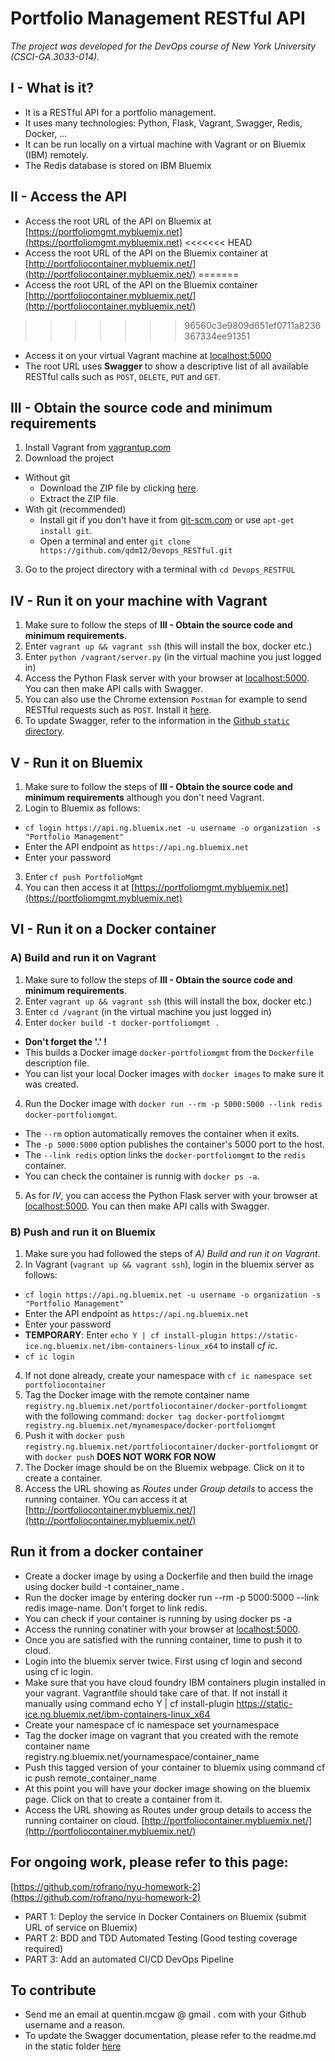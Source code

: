 # Portfolio Management RESTful API
*The project was developed for the DevOps course of New York University (CSCI-GA.3033-014).*

## I - What is it?
- It is a RESTful API for a portfolio management.
- It uses many technologies: Python, Flask, Vagrant, Swagger, Redis, Docker, ...
- It can be run locally on a virtual machine with Vagrant or on Bluemix (IBM) remotely.
- The Redis database is stored on IBM Bluemix

## II - Access the API
- Access the root URL of the API on Bluemix at [https://portfoliomgmt.mybluemix.net](https://portfoliomgmt.mybluemix.net)
<<<<<<< HEAD
- Access the root URL of the API on the Bluemix container at [http://portfoliocontainer.mybluemix.net/](http://portfoliocontainer.mybluemix.net/)
=======
- Access the root URL of the API on the Bluemix container [http://portfoliocontainer.mybluemix.net/](http://portfoliocontainer.mybluemix.net/)
>>>>>>> 96560c3e9809d651ef0711a8236367334ee91351
- Access it on your virtual Vagrant machine at [localhost:5000](localhost:5000)
- The root URL uses **Swagger** to show a descriptive list of all available RESTful calls such as `POST`, `DELETE`, `PUT` and `GET`.

## III - Obtain the source code and minimum requirements
1. Install Vagrant from [vagrantup.com](https://www.vagrantup.com/downloads.html)
2. Download the project
  - Without git
    - Download the ZIP file by clicking [here](https://github.com/qdm12/Devops_RESTful/archive/master.zip).
    - Extract the ZIP file.
  - With git (recommended)
    - Install git if you don't have it from [git-scm.com](https://git-scm.com/downloads) or use `apt-get install git`.
    - Open a terminal and enter `git clone https://github.com/qdm12/Devops_RESTful.git`
3. Go to the project directory with a terminal with `cd Devops_RESTFUL`

## IV - Run it on your machine with Vagrant
1. Make sure to follow the steps of **III - Obtain the source code and minimum requirements**. 
2. Enter `vagrant up && vagrant ssh` (this will install the box, docker etc.)
3. Enter `python /vagrant/server.py` (in the virtual machine you just logged in)
4. Access the Python Flask server with your browser at [localhost:5000](localhost:5000). You can then make API calls with Swagger.
5. You can also use the Chrome extension `Postman` for example to send RESTful requests such as `POST`. Install it [here](https://chrome.google.com/webstore/detail/postman/fhbjgbiflinjbdggehcddcbncdddomop?hl=en).
6. To update Swagger, refer to the information in the [Github `static` directory](https://github.com/qdm12/Devops_RESTful/tree/master/static).

## V - Run it on Bluemix
1. Make sure to follow the steps of **III - Obtain the source code and minimum requirements** although you don't need Vagrant.
2. Login to Bluemix as follows:
  - `cf login https://api.ng.bluemix.net -u username -o organization -s "Portfolio Management"`
  - Enter the API endpoint as `https://api.ng.bluemix.net`
  - Enter your password
3. Enter `cf push PortfolioMgmt`
4. You can then access it at [https://portfoliomgmt.mybluemix.net](https://portfoliomgmt.mybluemix.net)


## VI - Run it on a Docker container

### A) Build and run it on Vagrant
1. Make sure to follow the steps of **III - Obtain the source code and minimum requirements**. 
2. Enter `vagrant up && vagrant ssh` (this will install the box, docker etc.)
3. Enter `cd /vagrant` (in the virtual machine you just logged in)
4. Enter `docker build -t docker-portfoliomgmt .`
  - **Don't forget the '.' !**
  - This builds a Docker image `docker-portfoliomgmt` from the `Dockerfile` description file.
  - You can list your local Docker images with `docker images` to make sure it was created.
4. Run the Docker image with `docker run --rm -p 5000:5000 --link redis docker-portfoliomgmt`.
  - The `--rm` option automatically removes the container when it exits.
  - The `-p 5000:5000` option publishes the container's 5000 port to the host.
  - The `--link redis` option links the `docker-portfoliomgmt` to the `redis` container.
  - You can check the container is runnig with `docker ps -a`.
5. As for *IV*, you can access the Python Flask server with your browser at [localhost:5000](localhost:5000). You can then make API calls with Swagger.

### B) Push and run it on Bluemix
1. Make sure you had followed the steps of *A) Build and run it on Vagrant*.
2. In Vagrant (`vagrant up && vagrant ssh`), login in the bluemix server as follows:
  - `cf login https://api.ng.bluemix.net -u username -o organization -s "Portfolio Management"`
  - Enter the API endpoint as `https://api.ng.bluemix.net`
  - Enter your password
  - **TEMPORARY**: Enter `echo Y | cf install-plugin https://static-ice.ng.bluemix.net/ibm-containers-linux_x64` to install *cf ic*.
  - `cf ic login`
4. If not done already, create your namespace with `cf ic namespace set portfoliocontainer`
5. Tag the Docker image with the remote container name `registry.ng.bluemix.net/portfoliocontainer/docker-portfoliomgmt` with the following command: `docker tag docker-portfoliomgmt registry.ng.bluemix.net/mynamespace/docker-portfoliomgmt`
6. Push it with `docker push registry.ng.bluemix.net/portfoliocontainer/docker-portfoliomgmt` or with `docker push` **DOES NOT WORK FOR NOW**
7. The Docker image should be on the Bluemix webpage. Click on it to create a container.
8. Access the URL showing as *Routes* under *Group details* to access the running container. YOu can access it at [http://portfoliocontainer.mybluemix.net/](http://portfoliocontainer.mybluemix.net/)

## Run it from a docker container
- Create a docker image by using a Dockerfile and then build the image using docker build -t container_name .
- Run the docker image by entering docker run --rm -p 5000:5000 --link redis image-name. Don't forget to link redis.
- You can check if your container is running by using docker ps -a
- Access the running conatiner  with your browser at [localhost:5000](localhost:5000).
- Once you are satisfied with the running container, time to push it to cloud.
- Login into the bluemix server twice. First using cf login and second using cf ic login.
- Make sure that you have cloud foundry IBM containers plugin installed in your vagrant. Vagrantfile should take care of that. If not install it manually using command echo Y | cf install-plugin https://static-ice.ng.bluemix.net/ibm-containers-linux_x64
- Create your namespace cf ic namespace set yournamespace
- Tag the docker image on vagrant that you created with the remote container name registry.ng.bluemix.net/yournamespace/container_name
- Push this tagged version of your container to bluemix using command cf ic push remote_container_name
- At this point you will have your docker image showing on the bluemix page. Click on that to create a container from it.
- Access the URL showing as Routes under group details to access the running container on cloud. [http://portfoliocontainer.mybluemix.net/](http://portfoliocontainer.mybluemix.net/)

## For ongoing work, please refer to this page:
[https://github.com/rofrano/nyu-homework-2](https://github.com/rofrano/nyu-homework-2)
- PART 1: Deploy the service in Docker Containers on Bluemix (submit URL of service on Bluemix)
- PART 2: BDD and TDD Automated Testing (Good testing coverage required)
- PART 3: Add an automated CI/CD DevOps Pipeline

## To contribute
- Send me an email at quentin.mcgaw @ gmail . com with your Github username and a reason.
- To update the Swagger documentation, please refer to the readme.md in the static folder [here](https://github.com/qdm12/Devops_RESTful/tree/master/static)
